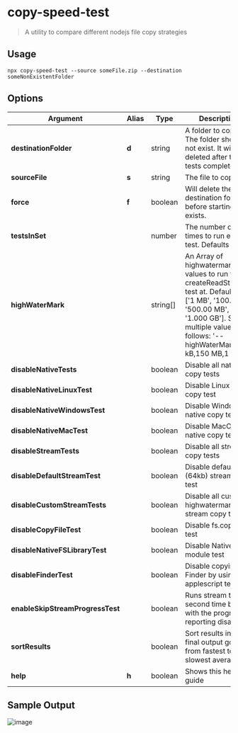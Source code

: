 
# copy-speed-test

 > A utility to compare different nodejs file copy strategies

 ## Usage

 ```
 npx copy-speed-test --source someFile.zip --destination someNonExistentFolder
 ```

[//]: ####ts-command-line-args_write-markdown_replaceBelow

## Options

| Argument | Alias | Type | Description |
|-|-|-|-|
| **destinationFolder** | **d** | string | A folder to copy to. The folder should not exist. It will be deleted after the tests complete |
| **sourceFile** | **s** | string | The file to copy |
| **force** | **f** | boolean | Will delete the destination folder before starting if it exists. |
| **testsInSet** | | number | The number of times to run each test. Defaults to 3. |
| **highWaterMark** | | string[] | An Array of highwatermark values to run the createReadStream test at. Defaults to ['1 MB', '100.0 MB', '500.00 MB', '1.000 GB']. Set multiple values as follows: '--highWaterMark="50 kB,150 MB,1 GB"' |
| **disableNativeTests** | | boolean | Disable all native copy tests |
| **disableNativeLinuxTest** | | boolean | Disable Linux native copy test |
| **disableNativeWindowsTest** | | boolean | Disable Windows native copy test |
| **disableNativeMacTest** | | boolean | Disable MacOS native copy test |
| **disableStreamTests** | | boolean | Disable all stream copy tests |
| **disableDefaultStreamTest** | | boolean | Disable default (64kb) stream copy test |
| **disableCustomStreamTests** | | boolean | Disable all custom highwatermark stream copy tests |
| **disableCopyFileTest** | | boolean | Disable fs.copyFile test |
| **disableNativeFSLibraryTest** | | boolean | Disable NativeFS module test |
| **disableFinderTest** | | boolean | Disable copying via Finder by using applescript test |
| **enableSkipStreamProgressTest** | | boolean | Runs stream tests a second time but with the progress reporting disabled |
| **sortResults** | | boolean | Sort results in the final output going from fastest to slowest average. |
| **help** | **h** | boolean | Shows this help guide |

[//]: ####ts-command-line-args_write-markdown_replaceAbove

## Sample Output

![image](https://user-images.githubusercontent.com/10414642/114300264-4ad38180-9ab7-11eb-8679-eb7ae3333ce0.png)

